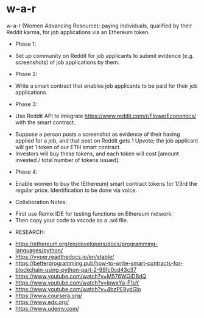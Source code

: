 # w-a-r

w-a-r (Women Advancing Resource): paying individuals, qualified by their Reddit karma, for job applications via an Ethereum token.

- Phase 1:

* Set up community on Reddit for job applicants to submit evidence (e.g. screenshots) of job applications by them.

- Phase 2:

* Write a smart contract that enables job applicants to be paid for their job applications.

- Phase 3:

* Use Reddit API to integrate https://www.reddit.com/r/FlowerEconomics/ with the smart contract.

- Suppose a person posts a screenshot as evidence of their having applied for a job, and that post on Reddit gets 1 Upvote; the job applicant will get 1 token of our ETH smart contract.
- Investors will buy these tokens, and each token will cost [amount invested / total number of tokens issued].

* Phase 4:

- Enable women to buy the (Ethereum) smart contract tokens for 1/3rd the regular price. Identification to be done via voice.

- Collaboration Notes:

* First use Remix IDE for testing functions on Ethereum network.
* Then copy your code to vscode as a .sol file.

- RESEARCH:

* https://ethereum.org/en/developers/docs/programming-languages/python/
* https://vyper.readthedocs.io/en/stable/
* https://betterprogramming.pub/how-to-write-smart-contracts-for-blockchain-using-python-part-2-99fc0cd43c37
* https://www.youtube.com/watch?v=M576WGiDBdQ
* https://www.youtube.com/watch?v=ipwxYa-F1uY
* https://www.youtube.com/watch?v=4bzPE9ydGlo
* https://www.coursera.org/
* https://www.edx.org/
* https://www.udemy.com/
